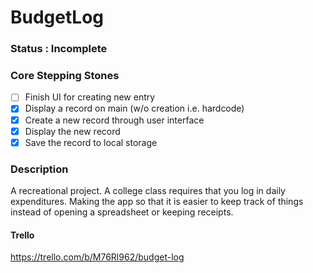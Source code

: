 # BudgetLog


### Status : Incomplete

### Core Stepping Stones
- [ ] Finish UI for creating new entry
- [x] Display a record on main (w/o creation i.e. hardcode)
- [x] Create a new record through user interface
- [x] Display the new record
- [x] Save the record to local storage

### Description
A recreational project. A college class requires that you log in daily expenditures. Making the app so that it is easier to keep track of things instead of opening a spreadsheet or keeping receipts.

#### Trello 
https://trello.com/b/M76Rl962/budget-log
